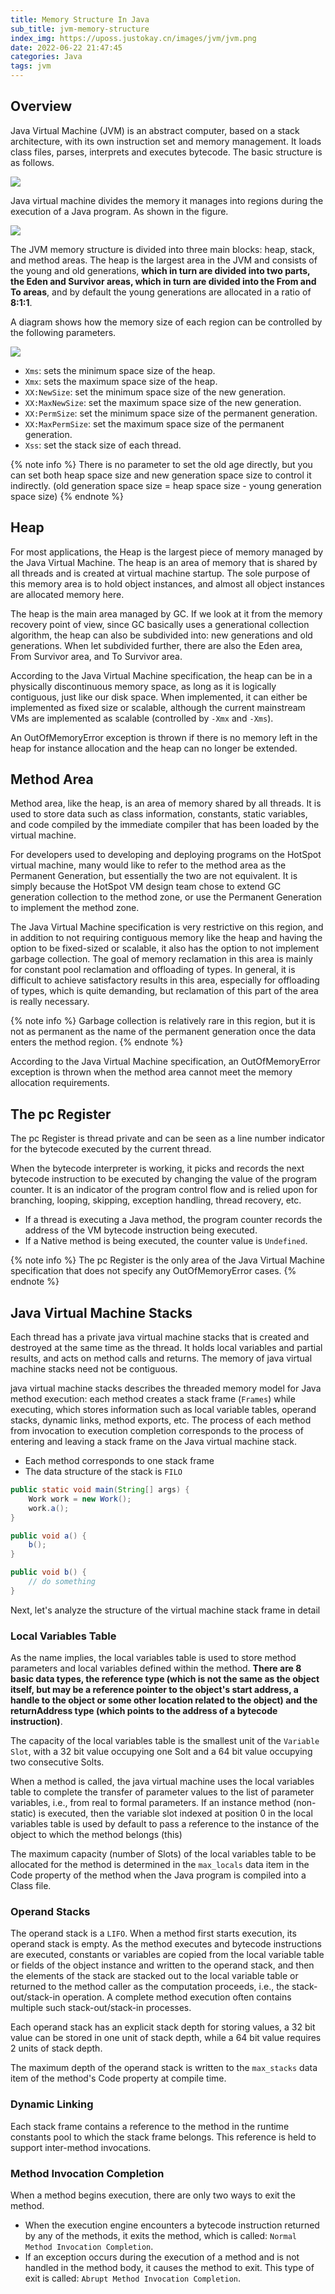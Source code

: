 ```yaml
---
title: Memory Structure In Java
sub_title: jvm-memory-structure
index_img: https://uposs.justokay.cn/images/jvm/jvm.png
date: 2022-06-22 21:47:45
categories: Java
tags: jvm
---
```


## Overview

Java Virtual Machine (JVM) is an abstract computer, based on a stack architecture, with its own instruction set and memory management. It loads class files, parses, interprets and executes bytecode. The basic structure is as follows.

![](https://uposs.justokay.cn/images/jvm/jvm-memory-structure-01.png)

Java virtual machine divides the memory it manages into regions during the execution of a Java program. As shown in the figure.

![](https://uposs.justokay.cn/images/jvm/jvm-memory-structure-02.png)

The JVM memory structure is divided into three main blocks: heap, stack, and method areas. The heap is the largest area in the JVM and consists of the young and old generations, **which in turn are divided into two parts, the Eden and Survivor areas, which in turn are divided into the From and To areas**, and by default the young generations are allocated in a ratio of **8:1:1**.

A diagram shows how the memory size of each region can be controlled by the following parameters.

![](https://uposs.justokay.cn/images/jvm/jvm-memory-structure-03.png)

- `Xms`: sets the minimum space size of the heap.
- `Xmx`: sets the maximum space size of the heap.
- `XX:NewSize`: set the minimum space size of the new generation.
- `XX:MaxNewSize`: set the maximum space size of the new generation.
- `XX:PermSize`: set the minimum space size of the permanent generation.
- `XX:MaxPermSize`: set the maximum space size of the permanent generation.
- `Xss`: set the stack size of each thread.

{% note info %}
There is no parameter to set the old age directly, but you can set both heap space size and new generation space size to control it indirectly. (old generation space size = heap space size - young generation space size)
{% endnote %}

## Heap

For most applications, the Heap is the largest piece of memory managed by the Java Virtual Machine. The heap is an area of memory that is shared by all threads and is created at virtual machine startup. The sole purpose of this memory area is to hold object instances, and almost all object instances are allocated memory here.

The heap is the main area managed by GC. If we look at it from the memory recovery point of view, since GC basically uses a generational collection algorithm, the heap can also be subdivided into: new generations and old generations. When let subdivided further, there are also the Eden area, From Survivor area, and To Survivor area.

According to the Java Virtual Machine specification, the heap can be in a physically discontinuous memory space, as long as it is logically contiguous, just like our disk space. When implemented, it can either be implemented as fixed size or scalable, although the current mainstream VMs are implemented as scalable (controlled by `-Xmx` and `-Xms`).

An OutOfMemoryError exception is thrown if there is no memory left in the heap for instance allocation and the heap can no longer be extended.

## Method Area

Method area, like the heap, is an area of memory shared by all threads. It is used to store data such as class information, constants, static variables, and code compiled by the immediate compiler that has been loaded by the virtual machine.

For developers used to developing and deploying programs on the HotSpot virtual machine, many would like to refer to the method area as the Permanent Generation, but essentially the two are not equivalent. It is simply because the HotSpot VM design team chose to extend GC generation collection to the method zone, or use the Permanent Generation to implement the method zone.

The Java Virtual Machine specification is very restrictive on this region, and in addition to not requiring contiguous memory like the heap and having the option to be fixed-sized or scalable, it also has the option to not implement garbage collection. The goal of memory reclamation in this area is mainly for constant pool reclamation and offloading of types. In general, it is difficult to achieve satisfactory results in this area, especially for offloading of types, which is quite demanding, but reclamation of this part of the area is really necessary.

{% note info %}
Garbage collection is relatively rare in this region, but it is not as permanent as the name of the permanent generation once the data enters the method region.
{% endnote %}

According to the Java Virtual Machine specification, an OutOfMemoryError exception is thrown when the method area cannot meet the memory allocation requirements.

## The pc Register

The pc Register is thread private and can be seen as a line number indicator for the bytecode executed by the current thread.

When the bytecode interpreter is working, it picks and records the next bytecode instruction to be executed by changing the value of the program counter. It is an indicator of the program control flow and is relied upon for branching, looping, skipping, exception handling, thread recovery, etc.

- If a thread is executing a Java method, the program counter records the address of the VM bytecode instruction being executed.
- If a Native method is being executed, the counter value is `Undefined`.

{% note info %}
The pc Register is the only area of the Java Virtual Machine specification that does not specify any OutOfMemoryError cases.
{% endnote %}

## Java Virtual Machine Stacks

Each thread has a private java virtual machine stacks
that is created and destroyed at the same time as the thread. It holds local variables and partial results, and acts on method calls and returns.
The memory of java virtual machine stacks need not be contiguous.

java virtual machine stacks
describes the threaded memory model for Java method execution: each method creates a stack frame (`Frames`) while executing, which stores information such as local variable tables, operand stacks, dynamic links, method exports, etc. The process of each method from invocation to execution completion corresponds to the process of entering and leaving a stack frame on the Java virtual machine stack.

- Each method corresponds to one stack frame
- The data structure of the stack is `FILO`

```java
public static void main(String[] args) {
    Work work = new Work();
    work.a();
}

public void a() {
    b();
}

public void b() {
    // do something
}
```

Next, let's analyze the structure of the virtual machine stack frame in detail

### Local Variables Table

As the name implies, the local variables table is used to store method parameters and local variables defined within the method. **There are 8 basic data types, the reference type (which is not the same as the object itself, but may be a reference pointer to the object's start address, a handle to the object or some other location related to the object) and the returnAddress type (which points to the address of a bytecode instruction)**.

The capacity of the local variables table is the smallest unit of the `Variable Slot`, with a 32 bit value occupying one Solt and a 64 bit value occupying two consecutive Solts.

When a method is called, the java virtual machine uses the local variables table to complete the transfer of parameter values to the list of parameter variables, i.e., from real to formal parameters. If an instance method (non-static) is executed, then the variable slot indexed at position 0 in the local variables table is used by default to pass a reference to the instance of the object to which the method belongs (this)

The maximum capacity (number of Slots) of the local variables table to be allocated for the method is determined in the `max_locals` data item in the Code property of the method when the Java program is compiled into a Class file.

### Operand Stacks

The operand stack is a `LIFO`. When a method first starts execution, its operand stack is empty. As the method executes and bytecode instructions are executed, constants or variables are copied from the local variable table or fields of the object instance and written to the operand stack, and then the elements of the stack are stacked out to the local variable table or returned to the method caller as the computation proceeds, i.e., the stack-out/stack-in operation. A complete method execution often contains multiple such stack-out/stack-in processes.

Each operand stack has an explicit stack depth for storing values, a 32 bit value can be stored in one unit of stack depth, while a 64 bit value requires 2 units of stack depth.

The maximum depth of the operand stack is written to the `max_stacks` data item of the method's Code property at compile time.

### Dynamic Linking

Each stack frame contains a reference to the method in the runtime constants pool to which the stack frame belongs. This reference is held to support inter-method invocations.

### Method Invocation Completion

When a method begins execution, there are only two ways to exit the method.

- When the execution engine encounters a bytecode instruction returned by any of the methods, it exits the method, which is called: `Normal Method Invocation Completion`.
- If an exception occurs during the execution of a method and is not handled in the method body, it causes the method to exit. This type of exit is called: `Abrupt Method Invocation Completion`.
